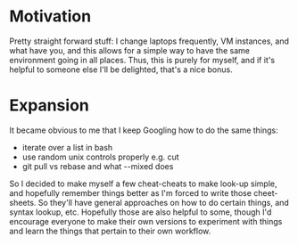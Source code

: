 # Motivation

Pretty straight forward stuff: I change laptops frequently, VM instances, and
what have you, and this allows for a simple way to have the same environment
going in all places. Thus, this is purely for myself, and if it's helpful to
someone else I'll be delighted, that's a nice bonus.

# Expansion

It became obvious to me that I keep Googling how to do the same things:
- iterate over a list in bash
- use random unix controls properly e.g. cut
- git pull vs rebase and what --mixed does

So I decided to make myself a few cheat-cheats to make look-up simple, and
hopefully remember things better as I'm forced to write those cheet-sheets. So
they'll have general approaches on how to do certain things, and syntax lookup,
etc. Hopefully those are also helpful to some, though I'd encourage everyone to
make their own versions to experiment with things and learn the things that
pertain to their own workflow.
